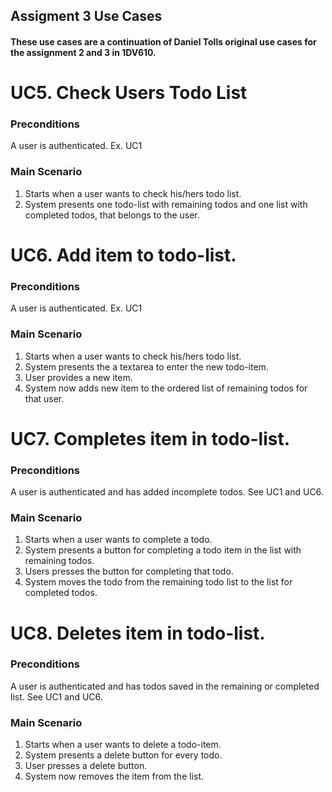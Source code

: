 ## Assigment 3 Use Cases


#### These use cases are a continuation of Daniel Tolls original use cases for the assignment 2 and 3 in 1DV610.

# UC5. Check Users Todo List

### Preconditions
A user is authenticated. Ex. UC1

### Main Scenario

1. Starts when a user wants to check his/hers todo list.
2. System presents one todo-list with remaining todos and one list with completed todos, that belongs to the user.

# UC6. Add item to todo-list.

### Preconditions
A user is authenticated. Ex. UC1

### Main Scenario

1. Starts when a user wants to check his/hers todo list.
2. System presents the a textarea to enter the new todo-item.
3. User provides a new item.
4. System now adds new item to the ordered list of remaining todos for 
that user.

# UC7. Completes item in todo-list.

### Preconditions
A user is authenticated and has added incomplete todos. See UC1 and UC6.

### Main Scenario

1. Starts when a user wants to complete a todo.
2. System presents a button for completing a todo item in the list with remaining todos.
3. Users presses the button for completing that todo.
4. System moves the todo from the remaining todo list to the list for completed todos.

# UC8. Deletes item in todo-list.

### Preconditions
A user is authenticated and has todos saved in the remaining or completed list. See UC1 and UC6.

### Main Scenario

1. Starts when a user wants to delete a todo-item.
2. System presents a delete button for every todo.
3. User presses a delete button.
4. System now removes the item from the list.